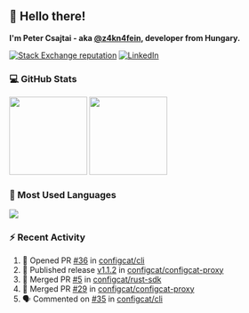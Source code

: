 ## 👋 Hello there!

**I'm Peter Csajtai - aka [@z4kn4fein](https://github.com/z4kn4fein), developer from Hungary.**

[![Stack Exchange reputation](https://img.shields.io/stackexchange/stackoverflow/r/8700582?color=orange&label=reputation&logo=stackoverflow&style=for-the-badge)](https://stackoverflow.com/users/8700582)
[![LinkedIn](https://img.shields.io/badge/linkedin-%230077B5.svg?style=for-the-badge&logo=linkedin&logoColor=white)](https://www.linkedin.com/in/csajtai-p%C3%A9ter-45395341/)

### 💻 GitHub Stats

<div>
  <img height="140px" src="https://github-readme-stats-pcsajtai.vercel.app/api?username=z4kn4fein&show_icons=true&hide_border=true&count_private=true&custom_title=Stats&theme=dracula&line_height=24&hide_title=true">
  <img height="140px" src="https://streak-stats.demolab.com?user=z4kn4fein&theme=dracula&hide_border=true">
  
</div>

### :toolbox: Most Used Languages

<img src="https://github-readme-stats-pcsajtai.vercel.app/api/top-langs/?username=z4kn4fein&theme=dracula&hide_border=true&layout=compact&langs_count=8&hide_title=true">

### :zap: Recent Activity

<!--START_SECTION:activity-->
1. 💪 Opened PR [#36](https://github.com/configcat/cli/pull/36) in [configcat/cli](https://github.com/configcat/cli)
2. 🚀 Published release [v1.1.2](https://github.com/configcat/configcat-proxy/releases/tag/v1.1.2) in [configcat/configcat-proxy](https://github.com/configcat/configcat-proxy)
3. 🎉 Merged PR [#5](https://github.com/configcat/rust-sdk/pull/5) in [configcat/rust-sdk](https://github.com/configcat/rust-sdk)
4. 🎉 Merged PR [#29](https://github.com/configcat/configcat-proxy/pull/29) in [configcat/configcat-proxy](https://github.com/configcat/configcat-proxy)
5. 🗣 Commented on [#35](https://github.com/configcat/cli/issues/35#issuecomment-2694267378) in [configcat/cli](https://github.com/configcat/cli)
<!--END_SECTION:activity-->
